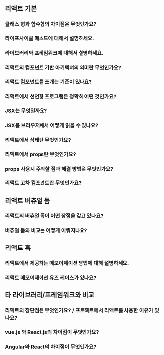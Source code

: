 ## **리액트 기본**

### **클래스 형과 함수형의 차이점은 무엇인가요?**

### **라이프사이클 메소드에 대해서 설명하세요.**

### **라이브러리와 프레임워크에 대해서 설명하세요.**

### **리액트의 컴포넌트 기반 아키텍쳐의 의미란 무엇인가요?**

### **리액트 컴포넌트를 쪼개는 기준이 있나요?**

### **리액트에서 선언형 프로그램은 정확히 어떤 것인가요?**

### **JSX는 무엇일까요?**

### **JSX를 브라우저에서 어떻게 읽을 수 있나요?**

### **리액트에서 상태란 무엇인가요?**

### **리액트에서 props란 무엇인가요?**

### **props 사용시 주의할 점과 해결 방법은 무엇인가요?**

### **리액트 고차 컴포넌트란 무엇인가요?**

## **리액트 버츄얼 돔**

### **리액트의 버츄얼 돔이 어떤 장점을 갖고 있나요?**

### **버츄얼 돔의 비교는 어떻게 이뤄지나요?**

## **리액트 훅**

### **리액트에서 제공하는 메모이제이션 방법에 대해 설명하세요.**

### **리액트 메모이제이션 유즈 케이스가 있나요?**

## **타 라이브러리/프레임워크와 비교**

### **리액트의 장단점은 무엇인가요? / 프로젝트에서 리액트를 사용한 이유가 있나요?**

### **vue.js 와 React.js의 차이점이 무엇인가요?**

### **Angular와 React의 차이점이 무엇인가요?**
